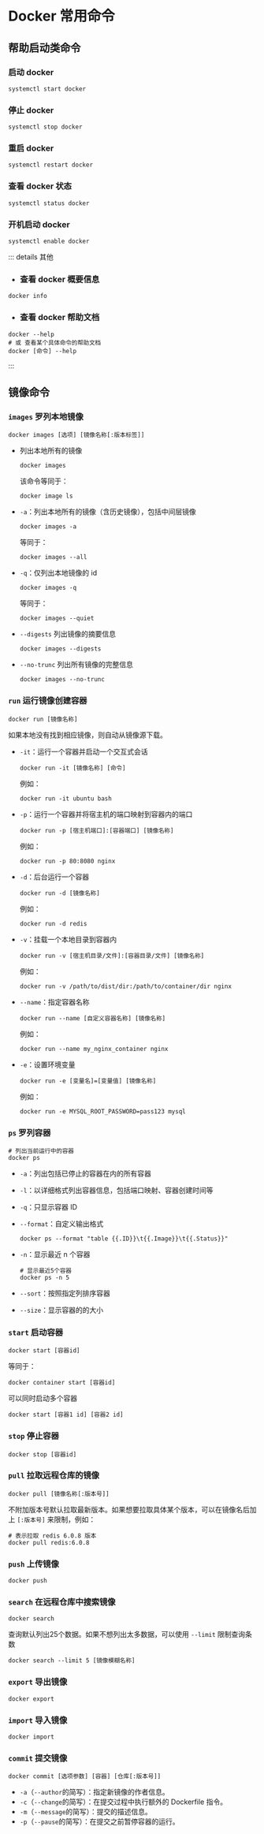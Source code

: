 # Docker 常用命令

## 帮助启动类命令

### 启动 docker

```shell
systemctl start docker
```

### 停止 docker

```shell
systemctl stop docker
```

### 重启 docker

```shell
systemctl restart docker
```

### 查看 docker 状态

```shell
systemctl status docker
```

### 开机启动 docker

```shell
systemctl enable docker
```

::: details 其他
- <h3>查看 docker 概要信息</h3>

```shell
docker info
```

- <h3>查看 docker 帮助文档</h3>

```shell
docker --help
# 或 查看某个具体命令的帮助文档
docker [命令] --help
```
:::

## 镜像命令

### `images` 罗列本地镜像

```shell
docker images [选项] [镜像名称[:版本标签]]
```

- 列出本地所有的镜像

  ```shell
  docker images
  ```
  
  该命令等同于：
  
  ```shell
  docker image ls
  ```

- `-a`：列出本地所有的镜像（含历史镜像），包括中间层镜像

  ```shell
  docker images -a
  ```

  等同于：

  ```shell
  docker images --all
  ```

- `-q`：仅列出本地镜像的 id

  ```shell
  docker images -q
  ```

  等同于：

  ```shell
  docker images --quiet
  ```
  
- `--digests` 列出镜像的摘要信息

  ```shell
  docker images --digests
  ```

- `--no-trunc` 列出所有镜像的完整信息

  ```shell
  docker images --no-trunc
  ```

### `run` 运行镜像创建容器

```shell
docker run [镜像名称]
```

如果本地没有找到相应镜像，则自动从镜像源下载。

- `-it`：运行一个容器并启动一个交互式会话

  ```shell
  docker run -it [镜像名称] [命令]
  ```
  
  例如：

  ```shell
  docker run -it ubuntu bash
  ```

- `-p`：运行一个容器并将宿主机的端口映射到容器内的端口

  ```shell
  docker run -p [宿主机端口]:[容器端口] [镜像名称]
  ```

  例如：

  ```shell
  docker run -p 80:8080 nginx
  ```
  
- `-d`：后台运行一个容器

  ```shell
  docker run -d [镜像名称]
  ```

  例如：

  ```shell
  docker run -d redis
  ```
  
- `-v`：挂载一个本地目录到容器内

  ```shell
  docker run -v [宿主机目录/文件]:[容器目录/文件] [镜像名称]
  ```

  例如：

  ```shell
  docker run -v /path/to/dist/dir:/path/to/container/dir nginx
  ```
  
- `--name`：指定容器名称

  ```shell
  docker run --name [自定义容器名称] [镜像名称]
  ```

  例如：

  ```shell
  docker run --name my_nginx_container nginx
  ```
  
- `-e`：设置环境变量

  ```shell
  docker run -e [变量名]=[变量值] [镜像名称]
  ```

  例如：

  ```shell
  docker run -e MYSQL_ROOT_PASSWORD=pass123 mysql
  ```

### `ps` 罗列容器

```shell
# 列出当前运行中的容器
docker ps
```

- `-a`：列出包括已停止的容器在内的所有容器
- `-l`：以详细格式列出容器信息，包括端口映射、容器创建时间等
- `-q`：只显示容器 ID
- `--format`：自定义输出格式

  ```shell
  docker ps --format "table {{.ID}}\t{{.Image}}\t{{.Status}}"
  ```

- `-n`：显示最近 n 个容器

  ```shell
  # 显示最近5个容器
  docker ps -n 5
  ```

- `--sort`：按照指定列排序容器
- `--size`：显示容器的的大小

### `start` 启动容器

```shell
docker start [容器id]
```

等同于：

```shell
docker container start [容器id]
```

可以同时启动多个容器

```shell
docker start [容器1 id] [容器2 id]
```

### `stop` 停止容器

```shell
docker stop [容器id]
```

### `pull` 拉取远程仓库的镜像

```shell
docker pull [镜像名称[:版本号]]
```

不附加版本号默认拉取最新版本。如果想要拉取具体某个版本，可以在镜像名后加上 `[:版本号]` 来限制，例如：

```shell
# 表示拉取 redis 6.0.8 版本
docker pull redis:6.0.8
```

### `push` 上传镜像

```shell
docker push
```

### `search` 在远程仓库中搜索镜像

```shell
docker search
```

查询默认列出25个数据。如果不想列出太多数据，可以使用 `--limit` 限制查询条数

```shell
docker search --limit 5 [镜像模糊名称]
```

### `export` 导出镜像

```shell
docker export
```

### `import` 导入镜像

```shell
docker import
```

### `commit` 提交镜像

```shell
docker commit [选项参数] [容器] [仓库[:版本号]]
```

- `-a`（`--author`的简写）：指定新镜像的作者信息。
- `-c`（`--change`的简写）：在提交过程中执行额外的 Dockerfile 指令。
- `-m`（`--message`的简写）：提交的描述信息。
- `-p`（`--pause`的简写）：在提交之前暂停容器的运行。
